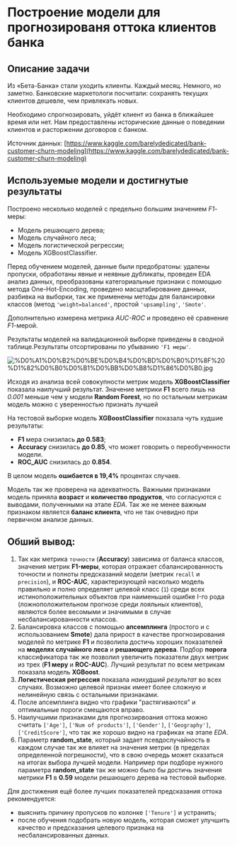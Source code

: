 # Построение модели для прогнозированя оттока клиентов банка

## Описание задачи 

Из «Бета-Банка» стали уходить клиенты. Каждый месяц. Немного, но заметно. Банковские маркетологи посчитали: сохранять текущих клиентов дешевле, чем привлекать новых.

Необходимо спрогнозировать, уйдёт клиент из банка в ближайшее время или нет. Нам предоставлены исторические данные о поведении клиентов и расторжении договоров с банком. 

Источник данных: [https://www.kaggle.com/barelydedicated/bank-customer-churn-modeling](https://www.kaggle.com/barelydedicated/bank-customer-churn-modeling)

## Используемые модели и достигнутые результаты

Построено несколько моделей с предельно большим значением *F1*-меры:
- Модель решающего дерева;
- Модель случайного леса;
- Модель логистической регрессии;
- Модель XGBoostClassifier.

Перед обучением моделей, данные были предобратоны: удалены пропуски, обработаны явные и неявные дубликаты, проведен EDA анализ данных, преобразованы категориальные признаки с помощью метода One-Hot-Encoding, проведено масщтабирование данных, разбивка на выборки, так же применены методы для балансировки классов (метод `'weight=balanced'`, простой `'upsampling'`, `'Smote'`.

Дополнительно измерена метрика *AUC-ROC* и проведено её сравнение *F1*-мерой.

Результаты моделей на валидационной выборке приведены в сводной таблице.Результаты отсортированы по убыванию `'F1 меры'`.

![%D0%A1%D0%B2%D0%BE%D0%B4%D0%BD%D0%B0%D1%8F%20%D1%82%D0%B0%D0%B1%D0%BB%D0%B8%D1%86%D0%B0.jpg](attachment:%D0%A1%D0%B2%D0%BE%D0%B4%D0%BD%D0%B0%D1%8F%20%D1%82%D0%B0%D0%B1%D0%BB%D0%B8%D1%86%D0%B0.jpg)

Исходя из анализа всей совокупности метрик модель **XGBoostClassifier** показала наилучший результат. Значение метрики **F1** всего лишь на *0.001* меньше чем у модели **Random Forest**, но по остальным метрикам модель можно с уверенностью признать лучшей

На тестовой выборке модель **XGBoostClassifier** показала чуть худшие результаты:
- **F1** мера снизилась **до 0.583**;
- **Accuracy** снизилась **до 0.85**, что может говорить о переобученности модели.
- **ROC_AUC** снизилась до **0.854**.

В целом модель **ошибается в 19,4%** процентах случаев.

Модель так же проверена на адекватность. Важными признаками модель приняла **возраст** и **количество продуктов**, что согласуются с выводами, полученными на этапе *EDA*. Так же не менее важным признаком является **баланс клиента**, что не так очевидно при первичном анализе данных.  

## Обший вывод:
 
1. Так как метрика `точности` (**Accuracy**) зависима от баланса классов, значения метрик **F1-меры**, которая отражает сбалансированность точности и полноты предсказаний модели (метрик `recall` и `precision`), и **ROC-AUC**, характеризующей насколько модель правильно и полно определяет целевой класс (`1`) среди всех истиноположительных объектов при наименьшей ошибке I-го рода (ложноположительном прогнозе среди лояльных клиентов), являются более весомыми и значимыми в случае несбалансированности классов. 
2. Балансировка классов с помощью **апсемплинга** (простого и с использованием **Smote**) дала прирост в качестве прогнозирования моделей по метрике **F1** и позволила достичь хороших показателей на **моделях случайного леса** и **решающего дерева**. Подбор **порога** классификатора так же позволил увеличить показатели двух метрик из трех (**F1 меру** и **ROC-AUC**). Лучший результат по всем метрикам показала модель **XGBoost**.
3. **Логистическая регрессия** показала *наихудший результат* во всех случаях. Возможно целевой признак имеет более сложную и нелинейную связь с остальными признаками.
4. После апсемплинга видно что графики "растягиваются" и оптимальные пороги смещаются вправо.
5. Наилучшими признаками для прогнозирвоания оттока можно считать `['Age']`, `['Num of products']`, `['Gender']`, `['Geography']`, `['CreditScore']`, что так же хорошо видно на графиках на этапе *EDA*.
6. Параметр **random_state**, который задает псевдослучайность в каждом случае так же влияет на значения метрик (в пределах определенной погрешности), что в свою очередь может сказаться на итогах выбора лучшей модели. Например при подборе нужного параметра **random_state** так же можно было бы достичь значения метрики **F1** в **0.59** модели решающего дерева на тестовой выборке.

Для достижения ещё более лучших показателей предсказания оттока рекомендуется:
- выяснить причину пропусков по колонке `['Tenure']` и устранить;
- после обучения подобрать новую модель, которая сможет улучшить качество и предсказания целевого признака на несбалансированных данных. 